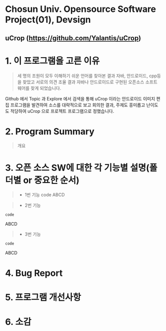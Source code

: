 Chosun Univ. Opensource Software Project(01), Devsign
===========
uCrop (https://github.com/Yalantis/uCrop)
------------


# 1. 이 프로그램을 고른 이유
> 세 명의 조원이 모두 이해하기 쉬운 언어를 찾아본 결과 자바, 안드로이드, cpp등을 찾았고 서로의 의견 조율 결과 자바나 안드로이드로 구현된 오픈소스 소프트웨어를 찾게 되었습니다.

Github 에서 Topic 과 Explore 에서 검색을 통해 uCrop 이라는 안드로이드 이미지 편집 프로그램을 발견하여 소스를 대략적으로 보고 회의한 결과, 주제도 흥미롭고 난이도도 적당하여 uCrop 으로 프로젝트 프로그램으로 정했습니다.


# 2. Program Summary
> 개요

# 3. 오픈 소스 SW에 대한 각 기능별 설명(폴더별 or 중요한 순서)
>- 1번 기능
	code
ABCD

>- 2번 기능
<pre><code>code</code></pre>
ABCD

>- 3번 기능
<pre><code>code</code></pre>
ABCD

# 4. Bug Report

# 5. 프로그램 개선사항

# 6. 소감
